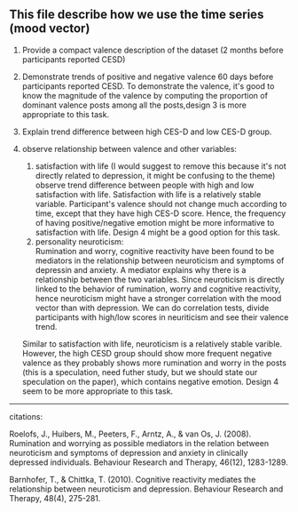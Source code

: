 ## This file describe how we use the time series (mood vector)

1. Provide a compact valence description of the dataset (2 months before participants reported CESD)
2. Demonstrate trends of positive and negative valence 60 days before participants reported CESD. To demonstrate the valence, it's good to know the magnitude of the valence by computing the proportion of dominant valence posts among all the posts,design 3 is more appropriate to this task.
3. Explain trend difference between high CES-D and low CES-D group.

4. observe relationship between valence and other variables:
	1. satisfaction with life (I would suggest to remove this because it's not directly related to depression, it might be confusing to the theme)
		observe trend difference between people with high and low satisfaction with life. Satisfaction with life is a relatively stable variable. Participant's valence should not change much according to time, except that they have high CES-D score. Hence, the frequency of having positive/negative emotion might be more informative to satisfaction with life.  Design 4 might be a good option for this task. 
	2. personality 
	neuroticism:  
	Rumination and worry, cognitive reactivity have been found to be mediators in the relationship between neuroticism and symptoms of depressin and anxiety. A mediator explains why there is a relationship between the two variables. Since neuroticism is directly linked to the behavior of rumination, worry and cognitive reactivity, hence neuroticism might have a stronger correlation with the mood vector than with depression. We can do correlation tests, divide participants with high/low scores in neuriticism and see their valence trend. 

	Similar to satisfaction with life, neuroticism is a relatively stable varible. However, the high CESD group should show more frequent negative valence as they probably shows more rumination and worry in the posts (this is a speculation, need futher study, but we should state our speculation on the paper), which contains negative emotion. Design 4 seem to be more appropriate to this task.





---------
citations:

Roelofs, J., Huibers, M., Peeters, F., Arntz, A., & van Os, J. (2008). Rumination and worrying as possible mediators in the relation between neuroticism and symptoms of depression and anxiety in clinically depressed individuals. Behaviour Research and Therapy, 46(12), 1283-1289.

Barnhofer, T., & Chittka, T. (2010). Cognitive reactivity mediates the relationship between neuroticism and depression. Behaviour Research and Therapy, 48(4), 275-281.
